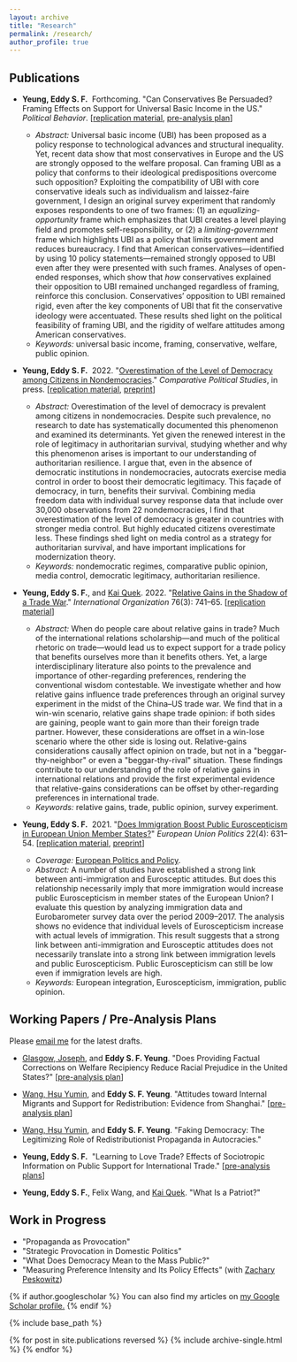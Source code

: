 ```yaml
---
layout: archive
title: "Research"
permalink: /research/
author_profile: true
---
```


## Publications
  * **Yeung, Eddy S. F.**&nbsp; Forthcoming. "Can Conservatives Be Persuaded? Framing Effects on Support for Universal Basic Income in the US." _Political Behavior_. [[replication material](https://doi.org/10.7910/DVN/VCHMLD), [pre-analysis plan](https://osf.io/bcuqe)]
      * _Abstract:_ Universal basic income (UBI) has been proposed as a policy response to technological advances and structural inequality. Yet, recent data show that most conservatives in Europe and the US are strongly opposed to the welfare proposal. Can framing UBI as a policy that conforms to their ideological predispositions overcome such opposition? Exploiting the compatibility of UBI with core conservative ideals such as individualism and laissez-faire government, I design an original survey experiment that randomly exposes respondents to one of two frames: (1) an _equalizing-opportunity_ frame which emphasizes that UBI creates a level playing ﬁeld and promotes self-responsibility, or (2) a _limiting-government_ frame which highlights UBI as a policy that limits government and reduces bureaucracy. I find that American conservatives—identified by using 10 policy statements—remained strongly opposed to UBI even after they were presented with such frames. Analyses of open-ended responses, which show that _how_ conservatives explained their opposition to UBI remained unchanged regardless of framing, reinforce this conclusion. Conservatives’ opposition to UBI remained rigid, even after the key components of UBI that ﬁt the conservative ideology were accentuated. These results shed light on the political feasibility of framing UBI, and the rigidity of welfare attitudes among American conservatives.
      * _Keywords:_ universal basic income, framing, conservative, welfare, public opinion.
      
  * **Yeung, Eddy S. F.**&nbsp; 2022. "[Overestimation of the Level of Democracy among Citizens in Nondemocracies](https://doi.org/10.1177/00104140221089647)." _Comparative Political Studies_, in press. [[replication material](https://doi.org/10.7910/DVN/HUAADF), [preprint](https://osf.io/2fqmh)]
      * _Abstract:_ Overestimation of the level of democracy is prevalent among citizens in nondemocracies. Despite such prevalence, no research to date has systematically documented this phenomenon and examined its determinants. Yet given the renewed interest in the role of legitimacy in authoritarian survival, studying whether and why this phenomenon arises is important to our understanding of authoritarian resilience. I argue that, even in the absence of democratic institutions in nondemocracies, autocrats exercise media control in order to boost their democratic legitimacy. This façade of democracy, in turn, benefits their survival. Combining media freedom data with individual survey response data that include over 30,000 observations from 22 nondemocracies, I find that overestimation of the level of democracy is greater in countries with stronger media control. But highly educated citizens overestimate less. These findings shed light on media control as a strategy for authoritarian survival, and have important implications for modernization theory.
      * _Keywords:_ nondemocratic regimes, comparative public opinion, media control, democratic legitimacy, authoritarian resilience.
      
  * **Yeung, Eddy S. F.**, and [Kai Quek](https://ppaweb.hku.hk/f/quek). 2022. "[Relative Gains in the Shadow of a Trade War](https://doi.org/10.1017/S0020818322000030)." _International Organization_ 76(3): 741–65. [[replication material](https://doi.org/10.7910/DVN/DEPUUO)]
      * _Abstract:_ When do people care about relative gains in trade? Much of the international relations scholarship—and much of the political rhetoric on trade—would lead us to expect support for a trade policy that benefits ourselves more than it benefits others. Yet, a large interdisciplinary literature also points to the prevalence and importance of other-regarding preferences, rendering the conventional wisdom contestable. We investigate whether and how relative gains influence trade preferences through an original survey experiment in the midst of the China–US trade war. We find that in a win-win scenario, relative gains shape trade opinion: if both sides are gaining, people want to gain more than their foreign trade partner. However, these considerations are offset in a win-lose scenario where the other side is losing out. Relative-gains considerations causally affect opinion on trade, but not in a "beggar-thy-neighbor" or even a "beggar-thy-rival" situation. These findings contribute to our understanding of the role of relative gains in international relations and provide the first experimental evidence that relative-gains considerations can be offset by other-regarding preferences in international trade.
      * _Keywords:_ relative gains, trade, public opinion, survey experiment.
      
  * **Yeung, Eddy S. F.**&nbsp; 2021. "[Does Immigration Boost Public Euroscepticism in European Union Member States?](https://doi.org/10.1177/14651165211030428)" _European Union Politics_ 22(4): 631–54. [[replication material](https://github.com/Eddy-Yeung/euroscepticism-and-immigration), [preprint](https://osf.io/jb5pm)]
      * _Coverage:_ [European Politics and Policy](https://blogs.lse.ac.uk/europpblog/2021/08/02/there-is-no-evidence-that-immigration-boosts-euroscepticism-in-eu-member-states).
      * _Abstract:_ A number of studies have established a strong link between anti-immigration and Eurosceptic attitudes. But does this relationship necessarily imply that more immigration would increase public Euroscepticism in member states of the European Union? I evaluate this question by analyzing immigration data and Eurobarometer survey data over the period 2009–2017. The analysis shows no evidence that individual levels of Euroscepticism increase with actual levels of immigration. This result suggests that a strong link between anti-immigration and Eurosceptic attitudes does not necessarily translate into a strong link between immigration levels and public Euroscepticism. Public Euroscepticism can still be low even if immigration levels are high.
      * _Keywords:_ European integration, Euroscepticism, immigration, public opinion.

## Working Papers / Pre-Analysis Plans
Please [email me](mailto:shing.fung.yeung@emory.edu) for the latest drafts.
  * [Glasgow, Joseph](http://polisci.emory.edu/home/people/graduate-students.html), and **Eddy S. F. Yeung**. "Does Providing Factual Corrections on Welfare Recipiency Reduce Racial Prejudice in the United States?" [[pre-analysis plan](https://osf.io/w59ek)]
  
  * [Wang, Hsu Yumin](https://hsuyuminwang.com), and **Eddy S. F. Yeung**. "Attitudes toward Internal Migrants and Support for Redistribution: Evidence from Shanghai." [[pre-analysis plan](https://osf.io/fg2d6)]
  
  * [Wang, Hsu Yumin](https://hsuyuminwang.com), and **Eddy S. F. Yeung**. "Faking Democracy: The Legitimizing Role of Redistributionist Propaganda in Autocracies."
  
  * **Yeung, Eddy S. F.**&nbsp; "Learning to Love Trade? Effects of Sociotropic Information on Public Support for International Trade." [[pre-analysis plans](https://osf.io/fa2wh)]
  
  * **Yeung, Eddy S. F.**, Felix Wang, and [Kai Quek](https://ppaweb.hku.hk/f/quek). "What Is a Patriot?"
      
## Work in Progress
  * "Propaganda as Provocation"
  * "Strategic Provocation in Domestic Politics"
  * "What Does Democracy Mean to the Mass Public?"
  * "Measuring Preference Intensity and Its Policy Effects" (with [Zachary Peskowitz](https://www.zacharypeskowitz.com))

{% if author.googlescholar %}
  You can also find my articles on <u><a href="{{author.googlescholar}}">my Google Scholar profile</a>.</u>
{% endif %}

{% include base_path %}

{% for post in site.publications reversed %}
  {% include archive-single.html %}
{% endfor %}
